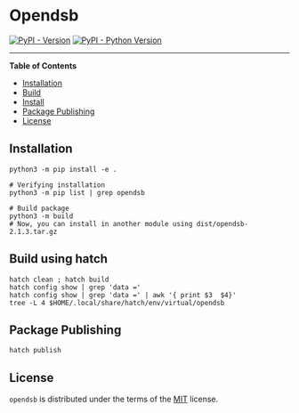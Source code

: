 # Opendsb

[![PyPI - Version](https://img.shields.io/pypi/v/opendsb.svg)](https://pypi.org/project/opendsb)
[![PyPI - Python Version](https://img.shields.io/pypi/pyversions/opendsb.svg)](https://pypi.org/project/opendsb)

-----

**Table of Contents**

- [Installation](#installation)
- [Build](#build)
- [Install](#install)
- [Package Publishing](#package-publishing)
- [License](#license)

## Installation

```console
python3 -m pip install -e .

# Verifying installation
python3 -m pip list | grep opendsb

# Build package
python3 -m build
# Now, you can install in another module using dist/opendsb-2.1.3.tar.gz
```

## Build using hatch

```console
hatch clean ; hatch build
hatch config show | grep 'data ='
hatch config show | grep 'data =' | awk '{ print $3  $4}'
tree -L 4 $HOME/.local/share/hatch/env/virtual/opendsb
``` 

## Package Publishing

```console
hatch publish
```

## License

`opendsb` is distributed under the terms of the [MIT](https://spdx.org/licenses/MIT.html) license.
